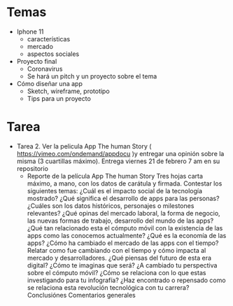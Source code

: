 

# Temas
- Iphone 11
  - características
  - mercado
  - aspectos sociales
- Proyecto final
  - Coronavirus
  - Se hará un pitch y un proyecto sobre el tema
- Cómo diseñar una app
  - Sketch, wireframe, prototipo
  - Tips para un proyecto

# Tarea

- Tarea 2. Ver la pelicula App The human Story ( https://vimeo.com/ondemand/appdocu )y entregar una opinión sobre la misma (3 cuartillas máximo). Entrega viernes 21 de febrero 7 am en su repositorio
    - Reporte de la película
App The human Story
Tres hojas carta máximo, a mano, con los datos de carátula y firmada. Contestar los siguientes temas:
¿Cuál es el impacto social de la tecnología mostrado?
¿Qué significa el desarrollo de apps para las personas?
¿Cuáles son los datos históricos, personajes o milestones relevantes?
¿Qué opinas del mercado laboral, la forma de negocio, las nuevas formas de trabajo, desarrollo del mundo de las apps?
¿Qué tan relacionado esta el cómputo móvil con la existencia de las apps como las conocemos actualmente?
¿Qué es la economía de las apps?
¿Cómo ha cambiado el mercado de las apps con el tiempo? Relatar como fue cambiando con el tiempo y cómo impacta al mercado y desarrolladores.
¿Qué piensas del futuro de esta era digital? ¿Cómo te imaginas que será?
¿A cambiado tu perspectiva sobre el cómputo móvil?
¿Cómo se relaciona con lo que estas investigando para tu infografía?
¿Haz encontrado o repensado como se relaciona esta revolución tecnológica con tu carrera?
Conclusiónes
Comentarios generales